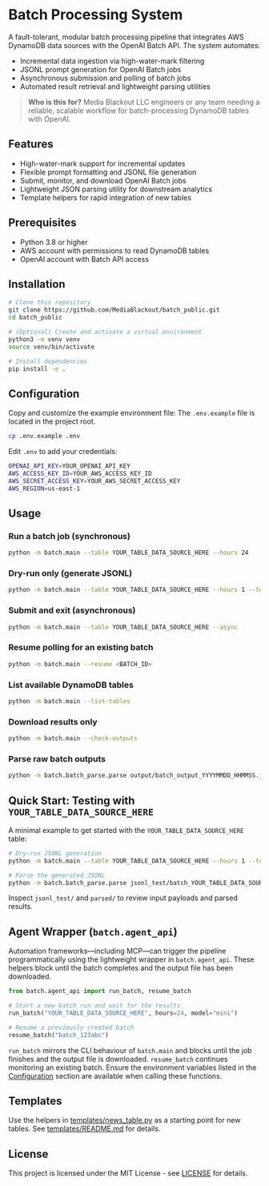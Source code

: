 # Batch Processing System

A fault-tolerant, modular batch processing pipeline that integrates AWS DynamoDB data sources with the OpenAI Batch API. The system automates:

- Incremental data ingestion via high-water-mark filtering
- JSONL prompt generation for OpenAI Batch jobs
- Asynchronous submission and polling of batch jobs
- Automated result retrieval and lightweight parsing utilities

> **Who is this for?** Media Blackout LLC engineers or any team needing a reliable, scalable workflow for batch-processing DynamoDB tables with OpenAI.

## Features

- High-water-mark support for incremental updates
- Flexible prompt formatting and JSONL file generation
- Submit, monitor, and download OpenAI Batch jobs
- Lightweight JSON parsing utility for downstream analytics
- Template helpers for rapid integration of new tables

## Prerequisites

- Python 3.8 or higher
- AWS account with permissions to read DynamoDB tables
- OpenAI account with Batch API access

## Installation

```bash
# Clone this repository
git clone https://github.com/MediaBlackout/batch_public.git
cd batch_public

# (Optional) Create and activate a virtual environment
python3 -m venv venv
source venv/bin/activate

# Install dependencies
pip install -e .
```

## Configuration

Copy and customize the example environment file:
The `.env.example` file is located in the project root.

```bash
cp .env.example .env
```

Edit `.env` to add your credentials:

```bash
OPENAI_API_KEY=YOUR_OPENAI_API_KEY
AWS_ACCESS_KEY_ID=YOUR_AWS_ACCESS_KEY_ID
AWS_SECRET_ACCESS_KEY=YOUR_AWS_SECRET_ACCESS_KEY
AWS_REGION=us-east-1
```

## Usage

### Run a batch job (synchronous)

```bash
python -m batch.main --table YOUR_TABLE_DATA_SOURCE_HERE --hours 24
```

### Dry-run only (generate JSONL)

```bash
python -m batch.main --table YOUR_TABLE_DATA_SOURCE_HERE --hours 1 --test
```

### Submit and exit (asynchronous)

```bash
python -m batch.main --table YOUR_TABLE_DATA_SOURCE_HERE --async
```

### Resume polling for an existing batch

```bash
python -m batch.main --resume <BATCH_ID>
```

### List available DynamoDB tables

```bash
python -m batch.main --list-tables
```

### Download results only

```bash
python -m batch.main --check-outputs
```

### Parse raw batch outputs

```bash
python -m batch.batch_parse.parse output/batch_output_YYYYMMDD_HHMMSS.jsonl -o parsed/results.json
```

## Quick Start: Testing with `YOUR_TABLE_DATA_SOURCE_HERE`

A minimal example to get started with the `YOUR_TABLE_DATA_SOURCE_HERE` table:

```bash
# Dry-run JSONL generation
python -m batch.main --table YOUR_TABLE_DATA_SOURCE_HERE --hours 1 --test

# Parse the generated JSONL
python -m batch.batch_parse.parse jsonl_test/batch_YOUR_TABLE_DATA_SOURCE_HERE_*.jsonl -o parsed/YOUR_TABLE_DATA_SOURCE_HERE_test.json
```

Inspect `jsonl_test/` and `parsed/` to review input payloads and parsed results.

## Agent Wrapper (`batch.agent_api`)

Automation frameworks&mdash;including MCP&mdash;can trigger the pipeline
programmatically using the lightweight wrapper in `batch.agent_api`.
These helpers block until the batch completes and the output file has been
downloaded.

```python
from batch.agent_api import run_batch, resume_batch

# Start a new batch run and wait for the results
run_batch("YOUR_TABLE_DATA_SOURCE_HERE", hours=24, model="mini")

# Resume a previously created batch
resume_batch("batch_123abc")
```

`run_batch` mirrors the CLI behaviour of `batch.main` and blocks until the job
finishes and the output file is downloaded. `resume_batch` continues monitoring
an existing batch. Ensure the environment variables listed in the
[Configuration](#configuration) section are available when calling these
functions.

## Templates

Use the helpers in [templates/news_table.py](templates/news_table.py) as a starting point for new tables. See [templates/README.md](templates/README.md) for details.

## License

This project is licensed under the MIT License - see [LICENSE](LICENSE) for details.

